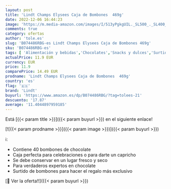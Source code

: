 ```yaml
---
layout: post
title: 'Lindt Champs Elysees Caja de Bombones  469g'
date: 2022-12-06 16:44:23
image: 'https://m.media-amazon.com/images/I/513yPgkgUIL._SL500_._SL400_.jpg'
comments: true
category: ofertas
author: 'tole.es'
slug: 'B074486RBG-es Lindt Champs Elysees Caja de Bombones 469g'
sku: 'B074486RBG-es'
tags: [ 'Alimentación y bebidas','Chocolates','Snacks y dulces','Surtidos de chocolates','bombones','lindt','🇪🇸', ]
actualPrice: 11.9 EUR
currency: EUR
price: 11.9
comparePrice: 14.49 EUR
prodname: 'Lindt Champs Elysees Caja de Bombones  469g'
country: 'es'
flag: '🇪🇸'
brand: 'Lindt'
buyurl: 'https://www.amazon.es/dp/B074486RBG/?tag=tolees-21'
descuento: '17.87'
average: '11.4044897959185'
---
```


Está [{{< param title >}}]({{< param buyurl >}}) en el siguiente enlace!

[![{{< param prodname >}}]({{< param image >}})]({{< param buyurl >}})

ℹ️:

- Contiene 40 bombones de chocolate
- Caja perfecta para celebraciones o para darte un capricho
- Se debe conservar en un lugar fresco y seco
- Para verdaderos expertos en chocolate
- Surtido de bombones para hacer el regalo más exclusivo

[🛒 Ver la oferta!!]({{< param buyurl >}})
